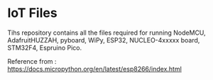 # IoT Files

Tihs repository contains all the files required
for running NodeMCU, AdafruitHUZZAH, pyboard, WiPy, ESP32,
NUCLEO-4xxxxx board, STM32F4, Espruino Pico.

Reference from : https://docs.micropython.org/en/latest/esp8266/index.html
